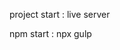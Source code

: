 <div class="containers">
    <p>project start : live server </p>
    <p>npm start : npx gulp</p>
    <img src="https://ibb.co/kxSgBks" alt="">
</div>